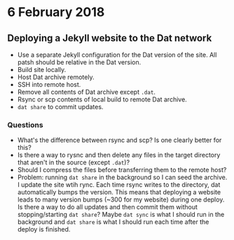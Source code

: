 # 6 February 2018

## Deploying a Jekyll website to the Dat network

- Use a separate Jekyll configuration for the Dat version of the site.
  All patsh should be relative in the Dat version.
- Build site locally.
- Host Dat archive remotely.
- SSH into remote host.
- Remove all contents of Dat archive except `.dat`.
- Rsync or scp contents of local build to remote Dat archive.
- `dat share` to commit updates.

### Questions

- What's the difference between rsync and scp? Is one clearly better for this?
- Is there a way to rysnc and then delete any files in the target directory that
  aren't in the source (except `.dat`)?
- Should I compress the files before transferring them to the remote host?
- Problem: running `dat share` in the background so I can seed the archive. I 
  update the site wtih rync. Each time rsync writes to the directory, dat 
  automatically bumps the version. This means that deploying a website leads to 
  many version bumps (~300 for my website) during one deploy. Is there a way to 
  do all updates and then commit them without stopping/starting `dat share`? 
  Maybe `dat sync` is what I should run in the background and `dat share` is what
  I should run each time after the deploy is finished.
